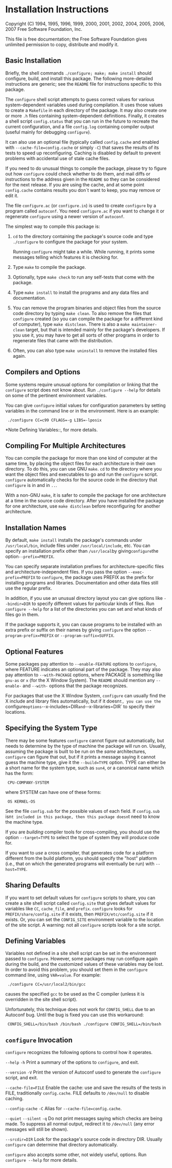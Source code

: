 # Installation Instructions

Copyright (C) 1994, 1995, 1996, 1999, 2000, 2001, 2002, 2004, 2005,
2006, 2007 Free Software Foundation, Inc.

This file is free documentation; the Free Software Foundation gives
unlimited permission to copy, distribute and modify it.

## Basic Installation

Briefly, the shell commands `./configure; make; make install` should
configure, build, and install this package. The following
more-detailed instructions are generic; see the `README` file for
instructions specific to this package.

The `configure` shell script attempts to guess correct values for
various system-dependent variables used during compilation. It uses
those values to create a `Makefile` in each directory of the package.
It may also create one or more `.h` files containing system-dependent
definitions. Finally, it creates a shell script `config.status` that
you can run in the future to recreate the current configuration, and a
file `config.log` containing compiler output (useful mainly for
debugging `configure`).

It can also use an optional file (typically called `config.cache`
and enabled with `--cache-file=config.cache` or simply `-C`) that saves
the results of its tests to speed up reconfiguring. Caching is
disabled by default to prevent problems with accidental use of stale
cache files.

If you need to do unusual things to compile the package, please try
to figure out how `configure` could check whether to do them, and mail
diffs or instructions to the address given in the `README` so they can
be considered for the next release. If you are using the cache, and at
some point `config.cache` contains results you don`t want to keep, you
may remove or edit it.

The file `configure.ac` (or `configure.in`) is used to create
`configure` by a program called `autoconf`. You need `configure.ac` if
you want to change it or regenerate `configure` using a newer version
of `autoconf`.

The simplest way to compile this package is:

1. `cd` to the directory containing the package's source code and type
   `./configure` to configure the package for your system.

   Running `configure` might take a while. While running, it prints
   some messages telling which features it is checking for.

2. Type `make` to compile the package.

3. Optionally, type `make check` to run any self-tests that come with
   the package.

4. Type `make install` to install the programs and any data files and
   documentation.

5. You can remove the program binaries and object files from the
   source code directory by typing `make clean`. To also remove the
   files that `configure` created (so you can compile the package for
   a different kind of computer), type `make distclean`. There is
   also a `make maintainer-clean` target, but that is intended mainly
   for the package's developers. If you use it, you may have to get
   all sorts of other programs in order to regenerate files that came
   with the distribution.

6. Often, you can also type `make uninstall` to remove the installed
   files again.

## Compilers and Options

Some systems require unusual options for compilation or linking that the
`configure` script does not know about. Run `./configure --help` for
details on some of the pertinent environment variables.

You can give `configure` initial values for configuration parameters
by setting variables in the command line or in the environment. Here
is an example:

     ./configure CC=c99 CFLAGS=-g LIBS=-lposix

\*Note Defining Variables::, for more details.

## Compiling For Multiple Architectures

You can compile the package for more than one kind of computer at the
same time, by placing the object files for each architecture in their
own directory. To do this, you can use GNU `make`. `cd` to the
directory where you want the object files and executables to go and run
the `configure` script. `configure` automatically checks for the
source code in the directory that `configure` is in and in `..`.

With a non-GNU `make`, it is safer to compile the package for one
architecture at a time in the source code directory. After you have
installed the package for one architecture, use `make distclean` before
reconfiguring for another architecture.

## Installation Names

By default, `make install` installs the package's commands under
`/usr/local/bin`, include files under `/usr/local/include`, etc. You
can specify an installation prefix other than `/usr/local`by giving`configure`the option`--prefix=PREFIX`.

You can specify separate installation prefixes for
architecture-specific files and architecture-independent files. If you
pass the option `--exec-prefix=PREFIX` to `configure`, the package uses
PREFIX as the prefix for installing programs and libraries.
Documentation and other data files still use the regular prefix.

In addition, if you use an unusual directory layout you can give
options like `--bindir=DIR` to specify different values for particular
kinds of files. Run `configure --help` for a list of the directories
you can set and what kinds of files go in them.

If the package supports it, you can cause programs to be installed
with an extra prefix or suffix on their names by giving `configure` the
option `--program-prefix=PREFIX` or `--program-suffix=SUFFIX`.

## Optional Features

Some packages pay attention to `--enable-FEATURE` options to
`configure`, where FEATURE indicates an optional part of the package.
They may also pay attention to `--with-PACKAGE` options, where PACKAGE
is something like `gnu-as` or `x` (for the X Window System). The
`README` should mention any `--enable-` and `--with-` options that the
package recognizes.

For packages that use the X Window System, `configure` can usually
find the X include and library files automatically, but if it doesn`t,
you can use the `configure`options`--x-includes=DIR`and`--x-libraries=DIR` to specify their locations.

## Specifying the System Type

There may be some features `configure` cannot figure out automatically,
but needs to determine by the type of machine the package will run on.
Usually, assuming the package is built to be run on the _same_
architectures, `configure` can figure that out, but if it prints a
message saying it cannot guess the machine type, give it the
`--build=TYPE` option. TYPE can either be a short name for the system
type, such as `sun4`, or a canonical name which has the form:

     CPU-COMPANY-SYSTEM

where SYSTEM can have one of these forms:

     OS KERNEL-OS

See the file `config.sub` for the possible values of each field. If
`config.sub` isn`t included in this package, then this package doesn`t
need to know the machine type.

If you are _building_ compiler tools for cross-compiling, you should
use the option `--target=TYPE` to select the type of system they will
produce code for.

If you want to _use_ a cross compiler, that generates code for a
platform different from the build platform, you should specify the
"host" platform (i.e., that on which the generated programs will
eventually be run) with `--host=TYPE`.

## Sharing Defaults

If you want to set default values for `configure` scripts to share, you
can create a site shell script called `config.site` that gives default
values for variables like `CC`, `cache_file`, and `prefix`.
`configure` looks for `PREFIX/share/config.site` if it exists, then
`PREFIX/etc/config.site` if it exists. Or, you can set the
`CONFIG_SITE` environment variable to the location of the site script.
A warning: not all `configure` scripts look for a site script.

## Defining Variables

Variables not defined in a site shell script can be set in the
environment passed to `configure`. However, some packages may run
configure again during the build, and the customized values of these
variables may be lost. In order to avoid this problem, you should set
them in the `configure` command line, using `VAR=value`. For example:

     ./configure CC=/usr/local2/bin/gcc

causes the specified `gcc` to be used as the C compiler (unless it is
overridden in the site shell script).

Unfortunately, this technique does not work for `CONFIG_SHELL` due to
an Autoconf bug. Until the bug is fixed you can use this workaround:

     CONFIG_SHELL=/bin/bash /bin/bash ./configure CONFIG_SHELL=/bin/bash

## `configure` Invocation

`configure` recognizes the following options to control how it operates.

`--help`
`-h`
Print a summary of the options to `configure`, and exit.

`--version`
`-V`
Print the version of Autoconf used to generate the `configure`
script, and exit.

`--cache-file=FILE`
Enable the cache: use and save the results of the tests in FILE,
traditionally `config.cache`. FILE defaults to `/dev/null` to
disable caching.

`--config-cache`
`-C`
Alias for `--cache-file=config.cache`.

`--quiet`
`--silent`
`-q`
Do not print messages saying which checks are being made. To
suppress all normal output, redirect it to `/dev/null` (any error
messages will still be shown).

`--srcdir=DIR`
Look for the package's source code in directory DIR. Usually
`configure` can determine that directory automatically.

`configure` also accepts some other, not widely useful, options. Run
`configure --help` for more details.
